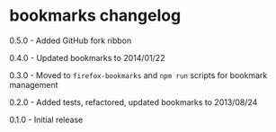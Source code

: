 # bookmarks changelog
0.5.0 - Added GitHub fork ribbon

0.4.0 - Updated bookmarks to 2014/01/22

0.3.0 - Moved to `firefox-bookmarks` and `npm run` scripts for bookmark management

0.2.0 - Added tests, refactored, updated bookmarks to 2013/08/24

0.1.0 - Initial release
